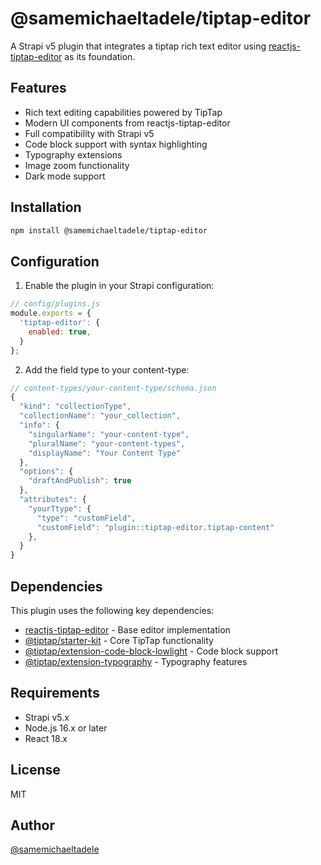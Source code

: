 # @samemichaeltadele/tiptap-editor

A Strapi v5 plugin that integrates a tiptap rich text editor using [reactjs-tiptap-editor](https://github.com/hunghg255/reactjs-tiptap-editor) as its foundation.

## Features

- Rich text editing capabilities powered by TipTap
- Modern UI components from reactjs-tiptap-editor
- Full compatibility with Strapi v5
- Code block support with syntax highlighting
- Typography extensions
- Image zoom functionality
- Dark mode support

## Installation

```bash
npm install @samemichaeltadele/tiptap-editor
```

## Configuration

1. Enable the plugin in your Strapi configuration:

```js
// config/plugins.js
module.exports = {
  'tiptap-editor': {
    enabled: true,
  }
};
```

2. Add the field type to your content-type:

```js
// content-types/your-content-type/schema.json
{
  "kind": "collectionType",
  "collectionName": "your_collection",
  "info": {
    "singularName": "your-content-type",
    "pluralName": "your-content-types",
    "displayName": "Your Content Type"
  },
  "options": {
    "draftAndPublish": true
  },
  "attributes": {
    "yourTtype": {
      "type": "customField",
      "customField": "plugin::tiptap-editor.tiptap-content"
    },
  }
}
```

## Dependencies

This plugin uses the following key dependencies:

- [reactjs-tiptap-editor](https://github.com/hunghg255/reactjs-tiptap-editor) - Base editor implementation
- [@tiptap/starter-kit](https://tiptap.dev/docs/editor/api/kit) - Core TipTap functionality
- [@tiptap/extension-code-block-lowlight](https://tiptap.dev/docs/editor/api/nodes/code-block-lowlight) - Code block support
- [@tiptap/extension-typography](https://tiptap.dev/docs/editor/api/extensions/typography) - Typography features

## Requirements

- Strapi v5.x
- Node.js 16.x or later
- React 18.x

## License

MIT

## Author

[@samemichaeltadele](https://github.com/samemichaeltadele)
